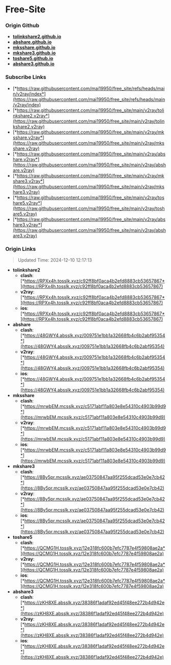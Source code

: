 # Free-Site

### Origin Github

- [**tolinkshare2.github.io**](https://github.com/tolinkshare2/tolinkshare2.github.io)
- [**abshare.github.io**](https://github.com/abshare/abshare.github.io)
- [**mksshare.github.io**](https://github.com/mksshare/mksshare.github.io)
- [**mkshare3.github.io**](https://github.com/mkshare3/mkshare3.github.io)
- [**toshare5.github.io**](https://github.com/toshare5/toshare5.github.io)
- [**abshare3.github.io**](https://github.com/abshare3/abshare3.github.io)

### Subscribe Links

- [*https://raw.githubusercontent.com/mai19950/free_site/refs/heads/main/v2ray/index*](https://raw.githubusercontent.com/mai19950/free_site/refs/heads/main/v2ray/index)
- [*https://raw.githubusercontent.com/mai19950/free_site/main/v2ray/tolinkshare2.v2ray*](https://raw.githubusercontent.com/mai19950/free_site/main/v2ray/tolinkshare2.v2ray)
- [*https://raw.githubusercontent.com/mai19950/free_site/main/v2ray/mksshare.v2ray*](https://raw.githubusercontent.com/mai19950/free_site/main/v2ray/mksshare.v2ray)
- [*https://raw.githubusercontent.com/mai19950/free_site/main/v2ray/abshare.v2ray*](https://raw.githubusercontent.com/mai19950/free_site/main/v2ray/abshare.v2ray)
- [*https://raw.githubusercontent.com/mai19950/free_site/main/v2ray/mkshare3.v2ray*](https://raw.githubusercontent.com/mai19950/free_site/main/v2ray/mkshare3.v2ray)
- [*https://raw.githubusercontent.com/mai19950/free_site/main/v2ray/toshare5.v2ray*](https://raw.githubusercontent.com/mai19950/free_site/main/v2ray/toshare5.v2ray)
- [*https://raw.githubusercontent.com/mai19950/free_site/main/v2ray/abshare3.v2ray*](https://raw.githubusercontent.com/mai19950/free_site/main/v2ray/abshare3.v2ray)

### Origin Links

> Updated Time: 2024-12-10 12:17:13

- **tolinkshare2**
  - **clash**: [*https://RPXx4h.tosslk.xyz/c92ff8bf0aca4b2efd8883cb53657867*](https://RPXx4h.tosslk.xyz/c92ff8bf0aca4b2efd8883cb53657867)
  - **v2ray**: [*https://RPXx4h.tosslk.xyz/c92ff8bf0aca4b2efd8883cb53657867*](https://RPXx4h.tosslk.xyz/c92ff8bf0aca4b2efd8883cb53657867)
  - **ios**: [*https://RPXx4h.tosslk.xyz/c92ff8bf0aca4b2efd8883cb53657867*](https://RPXx4h.tosslk.xyz/c92ff8bf0aca4b2efd8883cb53657867)
- **abshare**
  - **clash**: [*https://48GWY4.absslk.xyz/009751e1bb1a32668fb4c6b2abf95354*](https://48GWY4.absslk.xyz/009751e1bb1a32668fb4c6b2abf95354)
  - **v2ray**: [*https://48GWY4.absslk.xyz/009751e1bb1a32668fb4c6b2abf95354*](https://48GWY4.absslk.xyz/009751e1bb1a32668fb4c6b2abf95354)
  - **ios**: [*https://48GWY4.absslk.xyz/009751e1bb1a32668fb4c6b2abf95354*](https://48GWY4.absslk.xyz/009751e1bb1a32668fb4c6b2abf95354)
- **mksshare**
  - **clash**: [*https://mrwbEM.mcsslk.xyz/c5171abf11a803e8e54310c4903b99d9*](https://mrwbEM.mcsslk.xyz/c5171abf11a803e8e54310c4903b99d9)
  - **v2ray**: [*https://mrwbEM.mcsslk.xyz/c5171abf11a803e8e54310c4903b99d9*](https://mrwbEM.mcsslk.xyz/c5171abf11a803e8e54310c4903b99d9)
  - **ios**: [*https://mrwbEM.mcsslk.xyz/c5171abf11a803e8e54310c4903b99d9*](https://mrwbEM.mcsslk.xyz/c5171abf11a803e8e54310c4903b99d9)
- **mkshare3**
  - **clash**: [*https://8By5pr.mcsslk.xyz/ae03750847aa95f255dcad53e0e7cb42*](https://8By5pr.mcsslk.xyz/ae03750847aa95f255dcad53e0e7cb42)
  - **v2ray**: [*https://8By5pr.mcsslk.xyz/ae03750847aa95f255dcad53e0e7cb42*](https://8By5pr.mcsslk.xyz/ae03750847aa95f255dcad53e0e7cb42)
  - **ios**: [*https://8By5pr.mcsslk.xyz/ae03750847aa95f255dcad53e0e7cb42*](https://8By5pr.mcsslk.xyz/ae03750847aa95f255dcad53e0e7cb42)
- **toshare5**
  - **clash**: [*https://QCMG1H.tosslk.xyz/12e318fc600b7efc7787e4f59808ae2a*](https://QCMG1H.tosslk.xyz/12e318fc600b7efc7787e4f59808ae2a)
  - **v2ray**: [*https://QCMG1H.tosslk.xyz/12e318fc600b7efc7787e4f59808ae2a*](https://QCMG1H.tosslk.xyz/12e318fc600b7efc7787e4f59808ae2a)
  - **ios**: [*https://QCMG1H.tosslk.xyz/12e318fc600b7efc7787e4f59808ae2a*](https://QCMG1H.tosslk.xyz/12e318fc600b7efc7787e4f59808ae2a)
- **abshare3**
  - **clash**: [*https://zKH8XE.absslk.xyz/38386f1adaf92ed45f48ee272b4d942e*](https://zKH8XE.absslk.xyz/38386f1adaf92ed45f48ee272b4d942e)
  - **v2ray**: [*https://zKH8XE.absslk.xyz/38386f1adaf92ed45f48ee272b4d942e*](https://zKH8XE.absslk.xyz/38386f1adaf92ed45f48ee272b4d942e)
  - **ios**: [*https://zKH8XE.absslk.xyz/38386f1adaf92ed45f48ee272b4d942e*](https://zKH8XE.absslk.xyz/38386f1adaf92ed45f48ee272b4d942e)
